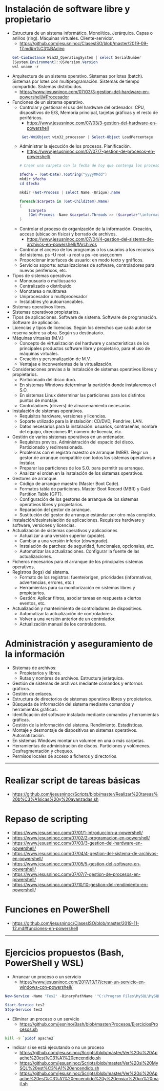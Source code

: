 # Instalación de software libre y propietario

- Estructura de un sistema informático. Monolítica. Jerárquica. Capas o anillos (ring). Máquinas virtuales. Cliente-servidor.
  * https://github.com/jesusninoc/ClasesISO/blob/master/2019-09-17.md#n%C3%BAcleo
  ```PowerShell
  Get-CimInstance Win32_OperatingSystem | select SerialNumber
  [System.Environment]::OSVersion.Version
  wsl uname -r
  ```
- Arquitectura de un sistema operativo. Sistemas por lotes (batch). Sistemas por lotes con multiprogramación. Sistemas de tiempo compartido. Sistemas distribuidos.
  * https://www.jesusninoc.com/07/03/3-gestion-del-hardware-en-powershell/#Procesador
- Funciones de un sistema operativo.
  - Controlar y gestionar el uso del hardware del ordenador: CPU, dispositivos de E/S, Memoria principal, tarjetas gráficas y el resto de periféricos.
    * https://www.jesusninoc.com/07/03/3-gestion-del-hardware-en-powershell
    ```PowerShell
     Get-WmiObject win32_processor | Select-Object LoadPercentage
    ```
  - Administrar la ejecución de los procesos. Planificación.
    * https://www.jesusninoc.com/07/07/7-gestion-de-procesos-en-powershell/
    ```PowerShell
    # Crear una carpeta con la fecha de hoy que contenga los procesos que se están ejecutando junto con información sobre los mismos (hilos)

    $fecha = (Get-Date).ToString("yyyyMMdd")
    mkdir $fecha
    cd $fecha

    mkdir (Get-Process | select Name -Unique).name

    foreach($carpeta in (Get-ChildItem).Name)
    {
        $carpeta
        (Get-Process -Name $carpeta).Threads >> ($carpeta+"\informacion.txt")
    }
    ```
  - Controlar el proceso de organización de la información. Creación, acceso (ubicación física) y borrado de archivos.
     * https://www.jesusninoc.com/07/04/4-gestion-del-sistema-de-archivos-en-powershell/#Archivos
  - Controlar el acceso de los programas o los usuarios a los recursos del sistema.
  ps -U root -u root u
  ps -eo user,comm
  - Proporcionar interfaces de usuario: en modo texto y gráficos.
  - Servicios soporte: actualizaciones de software, controladores para nuevos periféricos, etc.
- Tipos de sistemas operativos.
  - Monousuario o multiusuario
  - Centralizado o distribuido
  - Monotarea o multitarea
  - Uniprocesador o multiprocesador
  - Instalables y/o autoarrancables.
- Sistemas operativos libres.
- Sistemas operativos propietarios.
- Tipos de aplicaciones. Software de sistema. Software de programación. Software de aplicación.
- Licencias y tipos de licencias. Según los derechos que cada autor se reserva sobre su obra. Según su destinatario.
- Máquinas virtuales (M.V.)
  - Concepto de virtualización del hardware y características de los principales productos software libre y propietario, para el uso de máquinas virtuales.
  - Creación y personalización de M.V.
  - Ventajas e inconvenientes de la virtualización.
- Consideraciones previas a la instalación de sistemas operativos libres y propietarios.
  - Particionado del disco duro.
  - En sistemas Windows determinar la partición donde instalaremos el S.O.
  - En sistemas Linux determinar las particiones para los distintos puntos de montaje.
  - Controladores (drivers) de almacenamiento necesarios.
- Instalación de sistemas operativos.
  - Requisitos hardware, versiones y licencias.
  - Soporte utilizado para la instalación: CD/DVD, Pendrive, LAN.
  - Datos necesarios para la instalación: usuarios, contraseñas, nombre del equipo, direcciones IP, número de licencia, etc.
- Gestión de varios sistemas operativos en un ordenador.
  - Requisitos previos. Administración del espacio del disco. Particionado y redimensionado.
  - Problemas con el registro maestro de arranque (MBR). Elegir un gestor de arranque compatible con todos los sistemas operativos a instalar.
  - Preparar las particiones de los S.O. para permitir su arranque.
  - Analizar el orden en la instalación de los sistemas operativos.
- Gestores de arranque.
  - Código de arranque maestro (Master Boot Code).
  - Formatos tabla de particiones. Master Boot Record (MBR) y Guid Partition Table (GPT).
  - Configuración de los gestores de arranque de los sistemas operativos libres y propietarios.
  - Reparación del gestor de arranque.
  - Sustitución del gestor de arranque estándar por otro más completo.
- Instalación/desinstalación de aplicaciones. Requisitos hardware y software, versiones y licencias.
- Actualización de sistemas operativos y aplicaciones.
  - Actualizar a una versión superior (update).
  - Cambiar a una versión inferior (downgrade).
  - Instalación de parches: de seguridad, funcionales, opcionales, etc.
  - Automatizar las actualizaciones. Configurar la fuente de las actualizaciones.
- Ficheros necesarios para el arranque de los principales sistemas operativos.
- Registros (logs) del sistema.
  - Formato de los registros: fuente/origen, prioridades (informativos, advertencias, errores, etc.)
  - Herramientas para su monitorización en sistemas libres y propietarios.
  - Gestión: Aplicar filtros, asociar tareas en respuesta a ciertos eventos, etc.
- Actualización y mantenimiento de controladores de dispositivos.
  - Automatizar la actualización de controladores.
  - Volver a una versión anterior de un controlador.
  - Actualización manual de los controladores.

# Administración y aseguramiento de la información
- Sistemas de archivos:
  - Propietarios y libres.
  - Rutas y nombres de archivos. Estructura jerárquica.
- Gestión de sistemas de archivos mediante comandos y entornos gráficos.
- Gestión de enlaces.
- Estructura de directorios de sistemas operativos libres y propietarios.
- Búsqueda de información del sistema mediante comandos y herramientas gráficas.
- Identificación del software instalado mediante comandos y herramientas gráficas.
- Gestión de la información del sistema. Rendimiento. Estadísticas.
- Montaje y desmontaje de dispositivos en sistemas operativos. Automatización.
- En sistemas Windows montar un volumen en una o más carpetas.
- Herramientas de administración de discos. Particiones y volúmenes. Desfragmentación y chequeo.
- Permisos locales de acceso a ficheros y directorios.

---------------------

# Realizar script de tareas básicas
* https://github.com/jesusninoc/Scripts/blob/master/Realizar%20tareas%20b%C3%A1sicas%20y%20avanzadas.sh

# Repaso de scripting
* https://www.jesusninoc.com/07/01/1-introduccion-a-powershell/
* https://www.jesusninoc.com/07/02/2-programacion-en-powershell/
* https://www.jesusninoc.com/07/03/3-gestion-del-hardware-en-powershell/
* https://www.jesusninoc.com/07/04/4-gestion-del-sistema-de-archivos-en-powershell/
* https://www.jesusninoc.com/07/05/5-gestion-del-software-en-powershell/
* https://www.jesusninoc.com/07/07/7-gestion-de-procesos-en-powershell/
* https://www.jesusninoc.com/07/10/10-gestion-del-rendimiento-en-powershell/

# Funciones en PowerShell
* https://github.com/jesusninoc/ClasesISO/blob/master/2019-11-12.md#funciones-en-powershell

---------------------

# Ejercicios propuestos (Bash, PowerShell y WSL)

- Arrancar un proceso o un servicio
  * https://www.jesusninoc.com/2017/10/17/crear-un-servicio-en-windows-con-powershell/
```PowerShell
New-Service -Name "Tes2" -BinaryPathName '"C:\Program Files\MySQL\MySQL Server 5.1\bin\mysqld" --defaults-file="C:\Program Files\MySQL\MySQL Server 5.1\my.ini" MySQL'

Start-Service tes2
Stop-Service tes2
```
- Eliminar un proceso o un servicio
  * https://github.com/jesnino/Bash/blob/master/Procesos/EjerciciosProcesos.sh
```Bash
kill -9 `pidof apache2`
```
- Indicar si se está ejecutando o no un proceso
  * https://github.com/jesusninoc/Scripts/blob/master/Ver%20si%20Apache%20est%C3%A1%20encendido.sh
  * https://github.com/jesusninoc/Scripts/blob/master/Ver%20si%20MySQL%20est%C3%A1%20encendido.sh
  * https://github.com/jesusninoc/Scripts/blob/master/Ver%20si%20Apache%20est%C3%A1%20encendido%20y%20enviar%20un%20mail.sh

